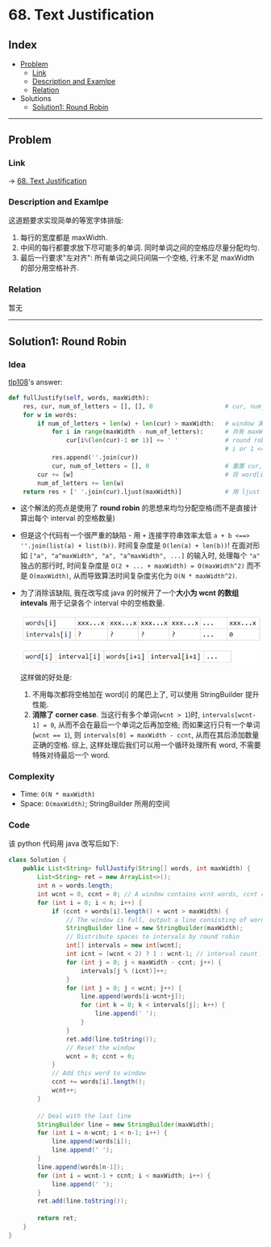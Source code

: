 # 68. Text Justification

## Index

- [Problem](#problem)
  - [Link](#Link)
  - [Description and Examlpe](#description-and-examlpe)
  - [Relation](#relation)
- Solutions
  - [Solution1: Round Robin](#solution1-round-robin)

----

## Problem

### Link

-> [68. Text Justification][1]

### Description and Examlpe

这道题要求实现简单的等宽字体排版:

1. 每行的宽度都是 maxWidth.
2. 中间的每行都要求放下尽可能多的单词. 同时单词之间的空格应尽量分配均匀.
3. 最后一行要求"左对齐": 所有单词之间只间隔一个空格, 行末不足 maxWidth 的部分用空格补齐.

### Relation

暂无

----

## Solution1: Round Robin

### Idea

[tlp108][2]'s answer:

```python
def fullJustify(self, words, maxWidth):
    res, cur, num_of_letters = [], [], 0                    # cur, num_of_letters 描述了一个大小固定为 maxWidth 的滑动窗口
    for w in words:
        if num_of_letters + len(w) + len(cur) > maxWidth:   # window 满了 (收集到了一行)
            for i in range(maxWidth - num_of_letters):      # 共有 maxWidteh - nums_of_letters 个空格要分配
                cur[i%(len(cur)-1 or 1)] += ' '             # round robin, 轮循 len(cur)-1 or 1 个 interval, 从而尽可能均匀地分配空格
                                                            # i or 1 <==> i if i != 0 else 1 用于处理这行只有一个 word 的情况
            res.append(''.join(cur))
            cur, num_of_letters = [], 0                     # 重置 cur, numbers_of_letters
        cur += [w]                                          # 将 word[i] 加入 window 中
        num_of_letters += len(w)
    return res + [' '.join(cur).ljust(maxWidth)]            # 用 ljust 为最后一行行尾添加缺少的空格
```

- 这个解法的亮点是使用了 **round robin** 的思想来均匀分配空格(而不是直接计算出每个 interval 的空格数量)
- 但是这个代码有一个很严重的缺陷 - 用 `+` 连接字符串效率太低 `a + b <==> ''.join(list(a) + list(b))`. 时间复杂度是 `O(len(a) + len(b))`! 在面对形如 `["a", "a^maxWidth", "a", "a^maxWidth", ...]` 的输入时, 处理每个 `"a"` 独占的那行时, 时间复杂度是 `O(2 + ... + maxWidth) = O(maxWidth^2)` 而不是 `O(maxWidth)`, 从而导致算法时间复杂度劣化为 `O(N * maxWidth^2)`.
- 为了消除该缺陷, 我在改写成 java 的时候开了一个**大小为 wcnt 的数组 intevals** 用于记录各个 interval 中的空格数量.

    ![68.figure1.png][3]

    这样做的好处是:
    1. 不用每次都将空格加在 word[i] 的尾巴上了, 可以使用 StringBuilder 提升性能.
    2. **消除了 corner case**. 当这行有多个单词(`wcnt > 1`)时, `intervals[wcnt-1] = 0`, 从而不会在最后一个单词之后再加空格; 而如果这行只有一个单词(`wcnt == 1`), 则 `intervals[0] = maxWidth - ccnt`, 从而在其后添加数量正确的空格. 综上, 这样处理后我们可以用一个循环处理所有 word, 不需要特殊对待最后一个 word.

### Complexity

- Time: `O(N * maxWidth)`
- Space: `O(maxWidth)`; StringBuilder 所用的空间

### Code

该 python 代码用 java 改写后如下:

```java
class Solution {
    public List<String> fullJustify(String[] words, int maxWidth) {
        List<String> ret = new ArrayList<>();
        int n = words.length;
        int wcnt = 0, ccnt = 0; // A window contains wcnt words, ccnt chars
        for (int i = 0; i < n; i++) {
            if (ccnt + words[i].length() + wcnt > maxWidth) {
                // The window is full, output a line consisting of words[i-wcnt, i)
                StringBuilder line = new StringBuilder(maxWidth);
                // Distribute spaces to intervals by round robin
                int[] intervals = new int[wcnt];
                int icnt = (wcnt < 2) ? 1 : wcnt-1; // interval count
                for (int j = 0; j < maxWidth - ccnt; j++) {
                    intervals[j % (icnt)]++;
                }
                for (int j = 0; j < wcnt; j++) {
                    line.append(words[i-wcnt+j]);
                    for (int k = 0; k < intervals[j]; k++) {
                        line.append(' ');
                    }
                }
                ret.add(line.toString());
                // Reset the window
                wcnt = 0; ccnt = 0;
            }
            // Add this word to window
            ccnt += words[i].length();
            wcnt++;
        }

        // Deal with the last line
        StringBuilder line = new StringBuilder(maxWidth);
        for (int i = n-wcnt; i < n-1; i++) {
            line.append(words[i]);
            line.append(' ');
        }
        line.append(words[n-1]);
        for (int i = wcnt-1 + ccnt; i < maxWidth; i++) {
            line.append(' ');
        }
        ret.add(line.toString());

        return ret;
    }
}
```

[1]: https://leetcode.com/problems/text-justification
[2]: https://leetcode.com/problems/text-justification/discuss/24891/Concise-python-solution-10-lines.
[3]: ./images/68.figure1.png
